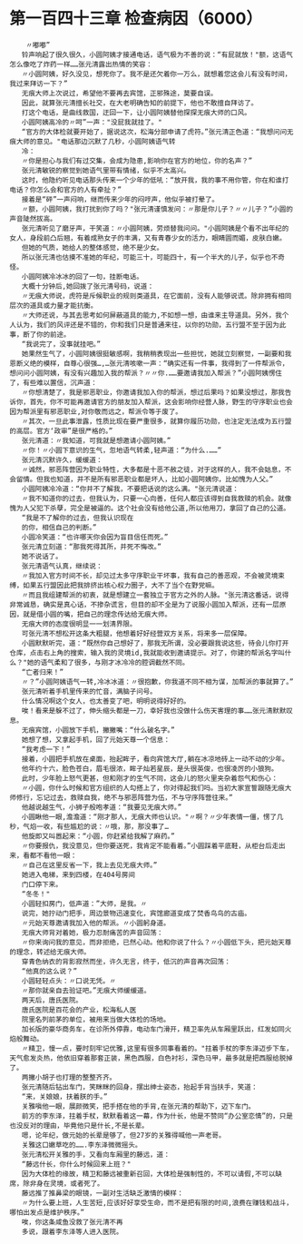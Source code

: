 # 第一百四十三章 检查病因（6000）
        〃嘟嘟”
       铃声响起了很久很久，小圆阿姨才接通电话，语气极为不善的说：“有屁就放！"额，这语气怎么像吃了炸药一样……张元清露出热情的笑容：
       〃小圆阿姨，好久没见，想死你了。我不是还欠着你一万么，就想着您这会儿有没有时间，我过来拜访一下？”
       无痕大师上次说过，希望他不要再去宾馆，正邪殊途，莫要自误。
       因此，就算张元清擅长社交，在大老明确告知的前提下，他也不敢擅自拜访了。
       打这个电话，是曲线救国，迂回一下，让小圆阿姨替他探探无痕大师的口风。
       小圆阿姨高冷的〃呵”一声："没屁我就挂了。"
       “官方的大体检就要开始了，据说这次，松海分部申请了虎符。”张元清正色道：“我想问问无痕大师的意见。"电话那边沉默了几秒，小圆阿姨语气转
       冷：
       〃你是担心与我们有过交集，会成为隐患,影响你在官方的地位，你的名声？”
       张元清敏锐的察觉到她语气里带有情绪，似乎不太高兴。
       这时，他隐约听见电话那头传来一个少年的低吼：“放开我，我的事不用你管，你在和谁打电话？你怎么会和官方的人有牵扯？”
       接着是“砰”一声闷响，继而传来少年的闷哼声，他似乎被打晕了。
       〃额，小圆阿姨，我打扰到你了吗？"张元清谨慎发问：〃那是你儿子？〃〃儿子？”小圆的声音陡然拔高。
       张元清听见了磨牙声，干笑道：〃小圆阿姨，劳烦替我问问。"小圆阿姨是个看不出年纪的女人，身段前凸后翘，有着成熟女子的丰满，又有青春少女的活力，眼睛圆而媚，皮肤白嫩。
       但她的气质，她给人的整体感觉，绝不是少女。
       所以张元清也估摸不准她的年纪，可能三十，可能四十，有一个半大的儿子，似乎也不奇怪。
       小圆阿姨冷冰冰的回了一句，挂断电话。
       大概十分钟后,她回拨了张元清号码，说道：
       〃无痕大师说，虎符是斥候职业的规则类道具，在它面前，没有人能够说谎。除非拥有相同层次的道具或力量才能抗衡。
       〃大师还说，与其去思考如何屏蔽道具的能力,不如想一想，由谁来主导道具。另外，我个人认为，我们的风评还是不错的，你和我们只是普通来往，以你的功勋，五行盟不至于因为此事，断了你的前途。
       “我说完了，没事就挂吧。”
       她果然生气了，小圆阿姨很挺敏感啊，我稍稍表现出一些担忧，她就立刻察觉，一副要和我恩断义绝的模样，自尊心很强…,…张元清咳嗽一声：“确实还有一件事，我得到了一件帮派令，想问问小圆阿姨，有没有兴趣加入我的帮派？〃〃你.……要邀请我加入帮派？”小圆阿姨愣住了，有些难以置信，沉声道：
       〃你想清楚了，我是邪恶职业，你邀请我加入你的帮派，想过后果吗？如果没想过，那我告诉你，首先，你不可能再邀请官方的朋友加入帮派，这会影响你经营人脉，野生的守序职业也会因为帮派里有邪恶职业,对你敬而远之，帮派令等于废了。
       〃其次，一旦此事泄露，性质比现在要严重很多，就算你履历功勋，也注定无法成为五行盟的高层。官方‘政审”是很严格的。”
       张元清道：〃我知道，可我就是想邀请小圆阿姨。”
       〃你！〃小圆下意识的生气，忽地语气转柔,轻声道：“为什么.……”
       张元清沉默许久，缓缓道：
       〃诚然，邪恶阵营因为职业特性，大多都是十恶不赦之徒，对于这样的人，我不会姑息，不会留情。但我也知道，并不是所有邪恶职业都是坏人，比如小圆阿姨你，比如愧为人父。”
       小圆阿姨冷冷道：“你并不了解我，不要把话说的这么满。"张元清说道：
       〃我不知道你的过去，但我认为，只要一心向善，任何人都应该得到自我救赎的机会。就像愧为人父犯下杀孽，完全是被逼的。这个社会没有给他公道,所以他用刀，拿回了自己的公道。
       “我是不了解你的过去，但我认识现在
       的你，相信自己的判断。”
       小圆冷笑道：“也许哪天你会因为盲目信任而死。”
       张元清立刻道：“那我死得其所，并死不悔改。”
       她不说话了。
       张元清语气认真，继续说：
       〃我加入官方时间不长，却见过太多守序职业干坏事，我有自己的善恶观，不会被灵境束缚，如果五行盟因此把我排挤出核心权力圈子，大不了当个在野党嘛。
       〃而且我组建帮派的初衷，就是想建立一套独立于官方之外的人脉。"张元清这番话，说得非常诚恳，确实是真心话，不掺杂谎言，但目的却不全是为了说服小圆加入帮派，还有一层原因，就是借小圆的嘴，把自己的理念传达给无痕大师。
       无痕大师的态度很明显一一划清界限。
       可张元清不想松开这条大粗腿，他想着好好经营双方关系，将来多一层保障。
       小圆默默听完，道：“既然你自己想好了，那我无所谓，没必要跟我说这些，待会儿你打开仓库，点击右上角的搜索，输入我的灵境id,我就能收到邀请提示。对了，你建的帮派名字叫什么？"她的语气柔和了很多，与刚才冰冷冷的腔调截然不同。
       “亡者归来！”
       〃？”小圆阿姨语气一转,冷冰冰道：〃很抱歉，你我道不同不相为谋，加帮派的事就算了。”
       张元清听着手机里传来的忙音，满脑子问号。
       什么情况啊这个女人，也太善变了吧，明明说得好好的。
       唉！看来是躲不过了，伸头缩头都是一刀，幸好我也没做什么伤天害理的事……张元清默默叹息。
       无痕宾馆，小圆放下手机，撇撇嘴：“什么破名字。”
       她想了想，又拿起手机，回了元始天尊一个信息：
       “我考虑一下！”
       接着，小圆把手机放在桌面，抬起眸子，看向宾馆大厅,躺在冰凉地砖上一动不动的少年。
       他年约十六，脸色苍白，眉毛很浓，眸子灿若星辰，是头很英俊，也很凌厉的小狼狗。
       此时，少年脸上怒气更甚，但和刚才的生气不同，这会儿的怒火里夹杂着怨气和伤心：
       〃小圆，你什么时候和官方组织的人勾搭上了，你对得起我们吗。当初大家宣誓跟随无痕大师修行，忘记过去，救赎自我，绝不与邪恶阵营为伍，不与守序阵营往来。”
       他越说越生气，小狮子般咆孝道：“我要见无痕大师。”
       小圆瞅他一眼,澹澹道：“刚才那人，无痕大师也认识。"〃啊？〃少年表情一僵，愣了几秒，气焰一收，有些尴尬的说：〃哦，那，那没事了…
       他旋即又叫嚣起来：“小圆，你赶紧给我解了麻药。”
       〃你要报仇，我没意见，但你要送死，我肯定不能看着。”小圆踩着平底鞋，从柜台后走出来，看都不看他一眼：
       〃自己在这里反省一下，我上去见无痕大师。”
       她进入电梯，来到四楼，在404号房间
       门口停下来。
       “冬冬！"
       小圆轻扣房门，低声道：”大师，是我。〃
       说完，她拧动门把手，周边景物迅速变化，宾馆廊道变成了焚香鸟鸟的古庙。
       〃元始天尊邀请我加入他的帮派。〃小圆躬身道。
       无痕大师背对着她，极力忍耐痛苦的声音回荡：
       〃你来询问我的意见，而非拒绝，已然心动。他和你说了什么？〃小圆低下头，把元始天尊的理念，转述给无痕大师。
       穿青色纳衣的背影寂然而坐，许久无言，终于，低沉的声音再次回荡：
       “他真的这么说？”
       小圆轻轻点头：〃口说无凭。〃
       〃那你就亲自去验证吧。”无痕大师缓缓道。
       两天后，唐氏医院。
       唐氏医院是百花会的产业，松海私人医
       院里名列前茅的单位，被用来当做大体检的场地。
       加长版的豪华商务车，在诊所外停靠，电动车门滑开，精卫率先从车厢里跃出，红发如同火焰般舞动。
       〃精卫，慢一点，要时刻牢记优雅,这里有很多同事看着的。"拄着手杖的李东泽迈步下车，天气愈发炎热，他依旧穿着那套正装，黑色西服，白色衬衫，深色马甲，最多就是把西服给脱掉了。
       两撇小胡子也打理的整整齐齐。
       张元清随后钻出车门，笑眯眯的回身，摆出绅士姿态，抬起手背当扶手，笑道：
       “来，关娘娘，扶着朕的手。”
       关雅嗔他一眼，展颜微笑，把手搭在他的手背,在张元清的帮助下，迈下车门。
       前方的李东泽，拄着手杖，默默看着这一幕，作为什长，他是不赞同“办公室恋情”的，只是也没反对的理由，毕竟他只是什长,不是长辈。
       嗯，论年纪，做元始的长辈是够了，但27岁的关雅得喊他一声老哥。
       关雅这口嫩草吃的…….李东泽微微摇头。
       张元清松开关雅的手，又看向车厢里的藤远，道：
       “藤远什长，你什么时候回来上班？"
       因为大体检的缘故，精卫和藤远被重新召回，大体检是强制性的，不可以请假,不可以缺席，除非身在灵境，或者死了。
       藤远推了推鼻梁的眼镜，一副对生活缺乏激情的模样：
       〃为什么要上班，人生苦短,应该好好享受生命，而不是把有限的时间,浪费在赚钱和战斗，哪怕出发点是维护秩序。”
       唉，你这条咸鱼没救了张元清不再
       多说，跟着李东泽等人进入医院。